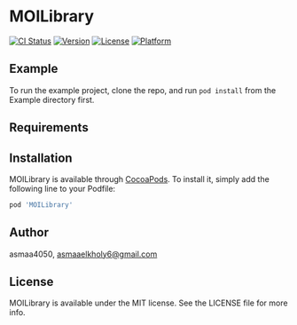 # MOILibrary

[![CI Status](https://img.shields.io/travis/asmaa4050/MOILibrary.svg?style=flat)](https://travis-ci.org/asmaa4050/MOILibrary)
[![Version](https://img.shields.io/cocoapods/v/MOILibrary.svg?style=flat)](https://cocoapods.org/pods/MOILibrary)
[![License](https://img.shields.io/cocoapods/l/MOILibrary.svg?style=flat)](https://cocoapods.org/pods/MOILibrary)
[![Platform](https://img.shields.io/cocoapods/p/MOILibrary.svg?style=flat)](https://cocoapods.org/pods/MOILibrary)

## Example

To run the example project, clone the repo, and run `pod install` from the Example directory first.

## Requirements

## Installation

MOILibrary is available through [CocoaPods](https://cocoapods.org). To install
it, simply add the following line to your Podfile:

```ruby
pod 'MOILibrary'
```

## Author

asmaa4050, asmaaelkholy6@gmail.com

## License

MOILibrary is available under the MIT license. See the LICENSE file for more info.

